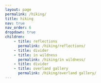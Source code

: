 ```yaml
---
layout: page
permalink: /hiking/
title: hiking
nav: true
nav_order: 6
dropdown: true
children: 
    - title: reflections
      permalink: /hiking/reflections/
    - title: divider
    - title: in wildness
      permalink: /hiking/in wildness/
    - title: divider
    - title: overland gallery
      permalink: /hiking/overland gallery/      
---
```


<!-- _pages/publications.md -->
